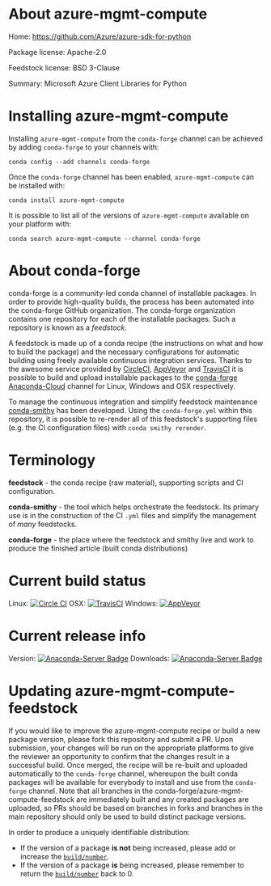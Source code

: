 About azure-mgmt-compute
========================

Home: https://github.com/Azure/azure-sdk-for-python

Package license: Apache-2.0

Feedstock license: BSD 3-Clause

Summary: Microsoft Azure Client Libraries for Python



Installing azure-mgmt-compute
=============================

Installing `azure-mgmt-compute` from the `conda-forge` channel can be achieved by adding `conda-forge` to your channels with:

```
conda config --add channels conda-forge
```

Once the `conda-forge` channel has been enabled, `azure-mgmt-compute` can be installed with:

```
conda install azure-mgmt-compute
```

It is possible to list all of the versions of `azure-mgmt-compute` available on your platform with:

```
conda search azure-mgmt-compute --channel conda-forge
```



About conda-forge
=================

conda-forge is a community-led conda channel of installable packages.
In order to provide high-quality builds, the process has been automated into the
conda-forge GitHub organization. The conda-forge organization contains one repository
for each of the installable packages. Such a repository is known as a *feedstock*.

A feedstock is made up of a conda recipe (the instructions on what and how to build
the package) and the necessary configurations for automatic building using freely
available continuous integration services. Thanks to the awesome service provided by
[CircleCI](https://circleci.com/), [AppVeyor](http://www.appveyor.com/)
and [TravisCI](https://travis-ci.org/) it is possible to build and upload installable
packages to the [conda-forge](https://anaconda.org/conda-forge)
[Anaconda-Cloud](http://docs.anaconda.org/) channel for Linux, Windows and OSX respectively.

To manage the continuous integration and simplify feedstock maintenance
[conda-smithy](http://github.com/conda-forge/conda-smithy) has been developed.
Using the ``conda-forge.yml`` within this repository, it is possible to re-render all of
this feedstock's supporting files (e.g. the CI configuration files) with ``conda smithy rerender``.


Terminology
===========

**feedstock** - the conda recipe (raw material), supporting scripts and CI configuration.

**conda-smithy** - the tool which helps orchestrate the feedstock.
                   Its primary use is in the construction of the CI ``.yml`` files
                   and simplify the management of *many* feedstocks.

**conda-forge** - the place where the feedstock and smithy live and work to
                  produce the finished article (built conda distributions)

Current build status
====================

Linux: [![Circle CI](https://circleci.com/gh/conda-forge/azure-mgmt-compute-feedstock.svg?style=shield)](https://circleci.com/gh/conda-forge/azure-mgmt-compute-feedstock)
OSX: [![TravisCI](https://travis-ci.org/conda-forge/azure-mgmt-compute-feedstock.svg?branch=master)](https://travis-ci.org/conda-forge/azure-mgmt-compute-feedstock)
Windows: [![AppVeyor](https://ci.appveyor.com/api/projects/status/github/conda-forge/azure-mgmt-compute-feedstock?svg=True)](https://ci.appveyor.com/project/conda-forge/azure-mgmt-compute-feedstock/branch/master)

Current release info
====================
Version: [![Anaconda-Server Badge](https://anaconda.org/conda-forge/azure-mgmt-compute/badges/version.svg)](https://anaconda.org/conda-forge/azure-mgmt-compute)
Downloads: [![Anaconda-Server Badge](https://anaconda.org/conda-forge/azure-mgmt-compute/badges/downloads.svg)](https://anaconda.org/conda-forge/azure-mgmt-compute)


Updating azure-mgmt-compute-feedstock
=====================================

If you would like to improve the azure-mgmt-compute recipe or build a new
package version, please fork this repository and submit a PR. Upon submission,
your changes will be run on the appropriate platforms to give the reviewer an
opportunity to confirm that the changes result in a successful build. Once
merged, the recipe will be re-built and uploaded automatically to the
`conda-forge` channel, whereupon the built conda packages will be available for
everybody to install and use from the `conda-forge` channel.
Note that all branches in the conda-forge/azure-mgmt-compute-feedstock are
immediately built and any created packages are uploaded, so PRs should be based
on branches in forks and branches in the main repository should only be used to
build distinct package versions.

In order to produce a uniquely identifiable distribution:
 * If the version of a package **is not** being increased, please add or increase
   the [``build/number``](http://conda.pydata.org/docs/building/meta-yaml.html#build-number-and-string).
 * If the version of a package **is** being increased, please remember to return
   the [``build/number``](http://conda.pydata.org/docs/building/meta-yaml.html#build-number-and-string)
   back to 0.
